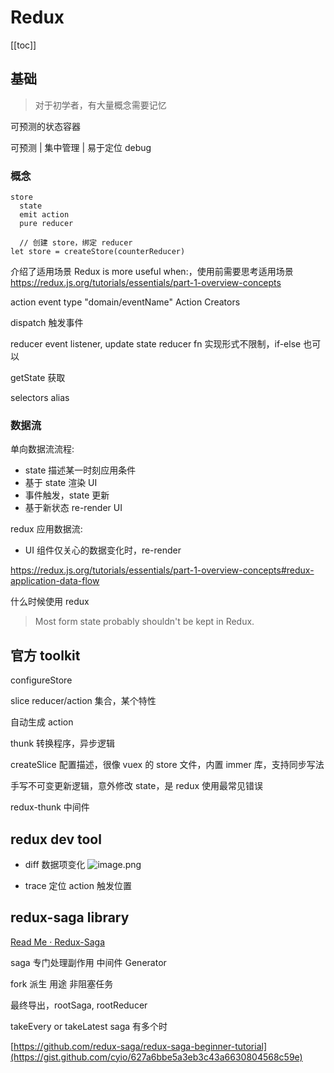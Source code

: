 # Redux
[[toc]]

## 基础

> 对于初学者，有大量概念需要记忆

可预测的状态容器

可预测 | 集中管理 | 易于定位 debug

### 概念
```
store
  state
  emit action
  pure reducer

  // 创建 store，绑定 reducer
let store = createStore(counterReducer)
```

介绍了适用场景 Redux is more useful when:，使用前需要思考适用场景
https://redux.js.org/tutorials/essentials/part-1-overview-concepts

action event type "domain/eventName"
Action Creators

dispatch 触发事件

reducer event listener, update state
reducer fn 实现形式不限制，if-else 也可以

getState 获取

selectors alias

### 数据流
单向数据流流程:
- state 描述某一时刻应用条件
- 基于 state 渲染 UI
- 事件触发，state 更新
- 基于新状态 re-render UI 

redux 应用数据流:
- UI 组件仅关心的数据变化时，re-render

https://redux.js.org/tutorials/essentials/part-1-overview-concepts#redux-application-data-flow

什么时候使用 redux
> Most form state probably shouldn't be kept in Redux.

## 官方 toolkit 
configureStore

slice reducer/action 集合，某个特性

自动生成 action

thunk 转换程序，异步逻辑

createSlice 配置描述，很像 vuex 的 store 文件，内置 immer 库，支持同步写法

手写不可变更新逻辑，意外修改 state，是 redux 使用最常见错误

redux-thunk 中间件

## redux dev tool

- diff 数据项变化
![image.png](http://ww1.sinaimg.cn/large/4e5d3ea7gy1gj1qyi2thdj20q90d0tat.jpg)

- trace 定位 action 触发位置

## redux-saga library

[Read Me · Redux-Saga](https://redux-saga.js.org/)

saga 专门处理副作用 中间件 Generator

fork 派生 用途 非阻塞任务

最终导出，rootSaga, rootReducer

takeEvery or takeLatest saga 有多个时

[https://github.com/redux-saga/redux-saga-beginner-tutorial](https://gist.github.com/cyio/627a6bbe5a3eb3c43a6630804568c59e)

